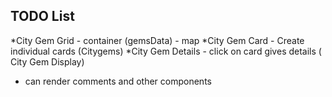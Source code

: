 ## TODO List
*City Gem Grid - container (gemsData) - map
*City Gem Card - Create individual cards (Citygems)
*City Gem Details - click on card gives details ( City Gem Display)
 - can render comments and other components
